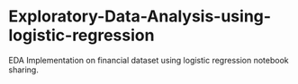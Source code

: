 # Exploratory-Data-Analysis-using-logistic-regression
EDA Implementation on financial dataset using logistic regression notebook sharing.
